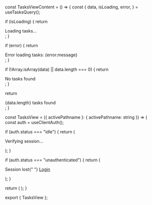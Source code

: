 const TasksViewContent = () => {
const {
data,
isLoading,
error,
} = useTasksQuery();

if (isLoading) {
return <div>Loading tasks...</div>;
}

if (error) {
return <div>Error loading tasks: {error.message}</div>;
}

if (!Array.isArray(data) || data.length === 0) {
return <div>No tasks found</div>;
}

return <div>{data.length} tasks found</div>;
}

const TasksView = ({ activePathname }: { activePathname: string }) => {
const auth = useClientAuth();

if (auth.status === "idle") {
return (
<div className="flex items-center justify-center min-h-[calc(100vh-4rem)] p-6">
<div className="w-full max-w-md text-center">
<p className="text-foreground">Verifying session...</p>
</div>
</div>
);
}

if (auth.status === "unauthenticated") {
return (
<div className="flex items-center justify-center min-h-[calc(100vh-4rem)] p-6">
<div className="w-full max-w-md text-center">
<p className="text-foreground">
Session lost{" "}
<a
href={AppRouter.getPath("login")}
className="text-primary hover:text-primary/80" >
Login
</a>
</p>
</div>
</div>
);
}

return (
<NavBar activePathname={activePathname}>
<TasksViewContent />
</NavBar>
);
}

export { TasksView };
